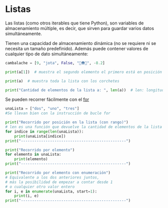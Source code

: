 # Listas

Las listas (como otros iterables que tiene Python), son variables de almacenamiento múltiple, es decir, que sirven para guardar varios datos simultáneamente.

Tienen una capacidad de almacenamiento dinámica (no se requiere ni se necesita un tamaño predefinido).
Además puede contener valores de cualquier tipo de dato simultáneamente:

```py
cambalache = [9, "jota", False, "🤖👽🐍", -8.2]

print(a[1])  # muestra el segundo elemento el primero está en posición cero

print(a)  # muestra toda la lista con los corchetes

print("Cantidad de elementos de la lista a: ", len(a))  # len: longitud
```

Se pueden recorrer fácilmente con el [for](bucles/for.md)

``` py
unaLista = ["dos", "uno", "tres"]
#Se llevan bien con la instrucción de bucle for

print("Recorrido por posición en la lista (con rango)")
# len es una función que devuelve la cantidad de elementos de la lista
for indice in range(len(unaLista)): 
    print(unaLista[indice])
print("-----------------------------------------------")

print("Recorrido por elemento")
for elemento in unaLista:
    print(elemento)
print("-----------------------------------------------")

print("Recorrido por elemento con enumeración")
# Equivalente a los dos anteriores juntos, 
# más la posibilidad de empezar a contar desde 1
# o cualquier otro valor entero
for i, e in enumerate(unaLista, start=1):
    print(i, e)
print("-----------------------------------------------")
```
